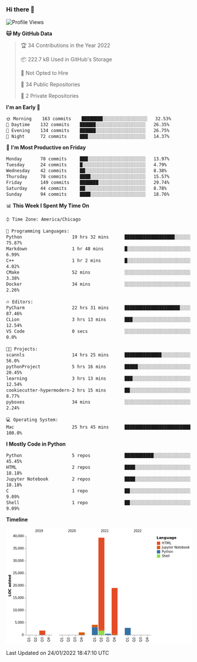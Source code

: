 ### Hi there 👋

<!--
**cauliyang/cauliyang** is a ✨ _special_ ✨ repository because its `README.md` (this file) appears on your GitHub profile.

Here are some ideas to get you started:

- 🔭 I’m currently working on ...
- 🌱 I’m currently learning ...
- 👯 I’m looking to collaborate on ...
- 🤔 I’m looking for help with ...
- 💬 Ask me about ...
- 📫 How to reach me: ...
- 😄 Pronouns: ...
- ⚡ Fun fact: ...
-->

<!--START_SECTION:waka-->
![Profile Views](http://img.shields.io/badge/Profile%20Views-0-blue)

**🐱 My GitHub Data** 

> 🏆 34 Contributions in the Year 2022
 > 
> 📦 222.7 kB Used in GitHub's Storage 
 > 
> 🚫 Not Opted to Hire
 > 
> 📜 34 Public Repositories 
 > 
> 🔑 2 Private Repositories  
 > 
**I'm an Early 🐤** 

```text
🌞 Morning    163 commits    ████████░░░░░░░░░░░░░░░░░   32.53% 
🌆 Daytime    132 commits    ██████░░░░░░░░░░░░░░░░░░░   26.35% 
🌃 Evening    134 commits    ██████░░░░░░░░░░░░░░░░░░░   26.75% 
🌙 Night      72 commits     ███░░░░░░░░░░░░░░░░░░░░░░   14.37%

```
📅 **I'm Most Productive on Friday** 

```text
Monday       70 commits     ███░░░░░░░░░░░░░░░░░░░░░░   13.97% 
Tuesday      24 commits     █░░░░░░░░░░░░░░░░░░░░░░░░   4.79% 
Wednesday    42 commits     ██░░░░░░░░░░░░░░░░░░░░░░░   8.38% 
Thursday     78 commits     ████░░░░░░░░░░░░░░░░░░░░░   15.57% 
Friday       149 commits    ███████░░░░░░░░░░░░░░░░░░   29.74% 
Saturday     44 commits     ██░░░░░░░░░░░░░░░░░░░░░░░   8.78% 
Sunday       94 commits     ████░░░░░░░░░░░░░░░░░░░░░   18.76%

```


📊 **This Week I Spent My Time On** 

```text
⌚︎ Time Zone: America/Chicago

💬 Programming Languages: 
Python                   19 hrs 32 mins      ███████████████████░░░░░░   75.87% 
Markdown                 1 hr 48 mins        █░░░░░░░░░░░░░░░░░░░░░░░░   6.99% 
C++                      1 hr 2 mins         █░░░░░░░░░░░░░░░░░░░░░░░░   4.02% 
CMake                    52 mins             ░░░░░░░░░░░░░░░░░░░░░░░░░   3.38% 
Docker                   34 mins             ░░░░░░░░░░░░░░░░░░░░░░░░░   2.26%

🔥 Editors: 
PyCharm                  22 hrs 31 mins      █████████████████████░░░░   87.46% 
CLion                    3 hrs 13 mins       ███░░░░░░░░░░░░░░░░░░░░░░   12.54% 
VS Code                  0 secs              ░░░░░░░░░░░░░░░░░░░░░░░░░   0.0%

🐱‍💻 Projects: 
scannls                  14 hrs 25 mins      ██████████████░░░░░░░░░░░   56.0% 
pythonProject            5 hrs 16 mins       █████░░░░░░░░░░░░░░░░░░░░   20.45% 
learning                 3 hrs 13 mins       ███░░░░░░░░░░░░░░░░░░░░░░   12.54% 
cookiecutter-hypermodern-2 hrs 15 mins       ██░░░░░░░░░░░░░░░░░░░░░░░   8.77% 
pyboxes                  34 mins             ░░░░░░░░░░░░░░░░░░░░░░░░░   2.24%

💻 Operating System: 
Mac                      25 hrs 45 mins      █████████████████████████   100.0%

```

**I Mostly Code in Python** 

```text
Python                   5 repos             ███████████░░░░░░░░░░░░░░   45.45% 
HTML                     2 repos             ████░░░░░░░░░░░░░░░░░░░░░   18.18% 
Jupyter Notebook         2 repos             ████░░░░░░░░░░░░░░░░░░░░░   18.18% 
C                        1 repo              ██░░░░░░░░░░░░░░░░░░░░░░░   9.09% 
Shell                    1 repo              ██░░░░░░░░░░░░░░░░░░░░░░░   9.09%

```


**Timeline**

![Chart not found](https://raw.githubusercontent.com/cauliyang/cauliyang/main/charts/bar_graph.png) 


 Last Updated on 24/01/2022 18:47:10 UTC
<!--END_SECTION:waka-->

